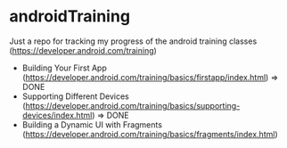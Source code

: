 # androidTraining

Just a repo for tracking my progress of the android training classes (https://developer.android.com/training)

* Building Your First App (https://developer.android.com/training/basics/firstapp/index.html) => DONE
* Supporting Different Devices (https://developer.android.com/training/basics/supporting-devices/index.html) => DONE
* Building a Dynamic UI with Fragments (https://developer.android.com/training/basics/fragments/index.html)